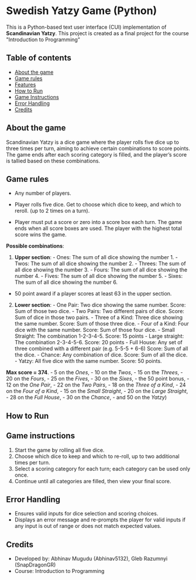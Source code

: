 # Swedish Yatzy Game (Python)

This is a Python-based text user interface (CUI) implementation of **Scandinavian Yatzy**. This project is created as a final project for the course "Introduction to Programming"

## Table of contents
- [About the game](#about-the-game)
- [Game rules](#game-rules)
- [Features](#features)
- [How to Run](#how-to-run)
- [Game Instructions](#game-instructions)
- [Error Handling](#error-handling)
- [Credits](#credits)

## About the game
Scandinavian Yatzy is a dice game where the player rolls five dice up to three times per turn, aiming to achieve certain combinations to score points. The game ends after each scoring category is filled, and the player’s score is tallied based on these combinations.

## Game rules
- Any number of players.

- Player rolls five dice. Get to choose which dice to keep, and which to reroll. (up to 2 times on a turn).

- Player must put a score or zero into a score box each turn. The game ends when all score boxes are used. The player with the highest total score wins the game.

**Possible combinations**:
  1. **Upper section**:
    - Ones: The sum of all dice showing the number 1.
    - Twos: The sum of all dice showing the number 2.
    - Threes: The sum of all dice showing the number 3.
    - Fours: The sum of all dice showing the number 4.
    - Fives: The sum of all dice showing the number 5.
    - Sixes: The sum of all dice showing the number 6.

  - 50 point award if a player scores at least 63 in the upper section.

  2. **Lower section**:
    - One Pair: Two dice showing the same number. Score: Sum of those two dice.
    - Two Pairs: Two different pairs of dice. Score: Sum of dice in those two pairs.
    - Three of a Kind: Three dice showing the same number. Score: Sum of those three dice.
    - Four of a Kind: Four dice with the same number. Score: Sum of those four dice.
    - Small Straight: The combination 1-2-3-4-5. Score: 15 points
    - Large straight: The combination 2-3-4-5-6. Score: 20 points
    - Full House: Any set of three combined with a different pair (e.g. 5-5-5 + 6-6) Score: Sum of all the dice.
    - Chance: Any combination of dice. Score: Sum of all the dice.
    - Yatzy: All five dice with the same number. Score: 50 points.

**Max score = 374**. - 5 on the _Ones_, 
                     - 10 on the _Twos_, 
                     - 15 on the _Threes_,
                     - 20 on the _Fours_, 
                     - 25 on the _Fives_, 
                     - 30 on the _Sixes_, 
                     - the 50 point bonus, 
                     - 12 on the _One Pair_, 
                     - 22 on the _Two Pairs_, 
                     - 18 on the _Three of a Kind_, 
                     - 24 on the _Four of a Kind_, 
                     - 15 on the _Small Straight_, 
                     - 20 on the _Large Straight_, 
                     - 28 on the _Full House_, 
                     - 30 on the _Chance_, 
                     - and 50 on the _Yatzy_)
## How to Run

## Game instructions
1. Start the game by rolling all five dice.
2. Choose which dice to keep and which to re-roll, up to two additional times per turn.
3. Select a scoring category for each turn; each category can be used only once.
4. Continue until all categories are filled, then view your final score.

## Error Handling
- Ensures valid inputs for dice selection and scoring choices.
- Displays an error message and re-prompts the player for valid inputs if any input is out of range or does not match expected values.

## Credits
- Developed by: Abhinav Mugudu (Abhinav5132), Gleb Razumnyi (SnapDragonGR)
- Course: Introduction to Programming
  

